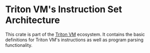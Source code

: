 # Triton VM's Instruction Set Architecture

This crate is part of the [Triton VM](https://triton-vm.org) ecosystem. It contains the basic
definitions for Triton VM's instructions as well as program parsing functionality.
